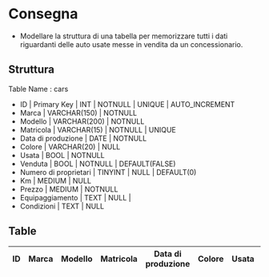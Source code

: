 # Consegna

- Modellare la struttura di una tabella per memorizzare tutti i dati riguardanti delle auto usate messe in vendita da un concessionario.

## Struttura

Table Name : cars

- ID | Primary Key | INT | NOTNULL | UNIQUE | AUTO_INCREMENT
- Marca | VARCHAR(150) | NOTNULL
- Modello | VARCHAR(200) | NOTNULL
- Matricola | VARCHAR(15) | NOTNULL | UNIQUE
- Data di produzione | DATE | NOTNULL
- Colore | VARCHAR(20) | NULL
- Usata | BOOL | NOTNULL
- Venduta | BOOL | NOTNULL | DEFAULT(FALSE)
- Numero di proprietari | TINYINT | NULL | DEFAULT(0)
- Km | MEDIUM | NULL
- Prezzo | MEDIUM | NOTNULL
- Equipaggiamento | TEXT | NULL |
- Condizioni | TEXT | NULL

## Table

| ID  | Marca | Modello | Matricola | Data di produzione | Colore | Usata | Venduta | Numero di proprietari | KM  | Prezzo | Equipaggiamento | Condizioni |
| --- | ----- | ------- | --------- | ------------------ | ------ | ----- | ------- | --------------------- | --- | ------ | --------------- | ---------- |
